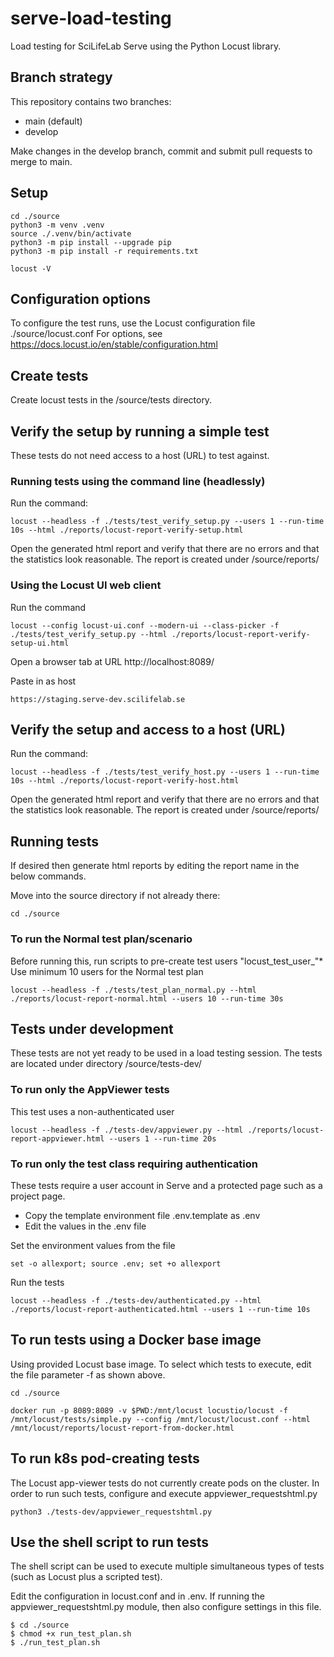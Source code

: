 # serve-load-testing
Load testing for SciLifeLab Serve using the Python Locust library.

## Branch strategy

This repository contains two branches:

- main (default)
- develop

Make changes in the develop branch, commit and submit pull requests to merge to main.

## Setup

    cd ./source
    python3 -m venv .venv
    source ./.venv/bin/activate
    python3 -m pip install --upgrade pip
    python3 -m pip install -r requirements.txt

    locust -V

## Configuration options

To configure the test runs, use the Locust configuration file ./source/locust.conf
For options, see https://docs.locust.io/en/stable/configuration.html

## Create tests

Create locust tests in the /source/tests directory.

## Verify the setup by running a simple test

These tests do not need access to a host (URL) to test against.

### Running tests using the command line (headlessly)

Run the command:

    locust --headless -f ./tests/test_verify_setup.py --users 1 --run-time 10s --html ./reports/locust-report-verify-setup.html

Open the generated html report and verify that there are no errors and that the statistics look reasonable. The report is created under /source/reports/

### Using the Locust UI web client

Run the command

    locust --config locust-ui.conf --modern-ui --class-picker -f ./tests/test_verify_setup.py --html ./reports/locust-report-verify-setup-ui.html

Open a browser tab at URL http://localhost:8089/

Paste in as host

    https://staging.serve-dev.scilifelab.se

## Verify the setup and access to a host (URL)

Run the command:

    locust --headless -f ./tests/test_verify_host.py --users 1 --run-time 10s --html ./reports/locust-report-verify-host.html

Open the generated html report and verify that there are no errors and that the statistics look reasonable. The report is created under /source/reports/


## Running tests

If desired then generate html reports by editing the report name in the below commands.

Move into the source directory if not already there:

    cd ./source

### To run the Normal test plan/scenario

Before running this, run scripts to pre-create test users "locust_test_user_"*
Use minimum 10 users for the Normal test plan

    locust --headless -f ./tests/test_plan_normal.py --html ./reports/locust-report-normal.html --users 10 --run-time 30s


## Tests under development

These tests are not yet ready to be used in a load testing session.
The tests are located under directory /source/tests-dev/

### To run only the AppViewer tests

This test uses a non-authenticated user

    locust --headless -f ./tests-dev/appviewer.py --html ./reports/locust-report-appviewer.html --users 1 --run-time 20s

### To run only the test class requiring authentication

These tests require a user account in Serve and a protected page such as a project page.

- Copy the template environment file .env.template as .env
- Edit the values in the .env file

Set the environment values from the file

    set -o allexport; source .env; set +o allexport

Run the tests

    locust --headless -f ./tests-dev/authenticated.py --html ./reports/locust-report-authenticated.html --users 1 --run-time 10s


## To run tests using a Docker base image

Using provided Locust base image. To select which tests to execute, edit the file parameter -f as shown above.

    cd ./source

    docker run -p 8089:8089 -v $PWD:/mnt/locust locustio/locust -f /mnt/locust/tests/simple.py --config /mnt/locust/locust.conf --html /mnt/locust/reports/locust-report-from-docker.html


## To run k8s pod-creating tests

The Locust app-viewer tests do not currently create pods on the cluster. In order to run such tests, configure and execute appviewer_requestshtml.py

    python3 ./tests-dev/appviewer_requestshtml.py


## Use the shell script to run tests

The shell script can be used to execute multiple simultaneous types of tests (such as Locust plus a scripted test).

Edit the configuration in locust.conf and in .env. If running the appviewer_requestshtml.py module, then also configure settings in this file.

```
$ cd ./source
$ chmod +x run_test_plan.sh
$ ./run_test_plan.sh
```
